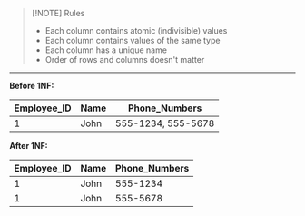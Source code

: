> [!NOTE] Rules
> - Each column contains atomic (indivisible) values
> - Each column contains values of the same type
> - Each column has a unique name
> - Order of rows and columns doesn't matter

---

**Before 1NF:**

| Employee_ID | Name | Phone_Numbers      |
| ----------- | ---- | ------------------ |
| 1           | John | 555-1234, 555-5678 |


**After 1NF:**

| Employee_ID | Name | Phone_Numbers |
| ----------- | ---- | ------------- |
| 1           | John | 555-1234      |
| 1           | John | 555-5678      |
